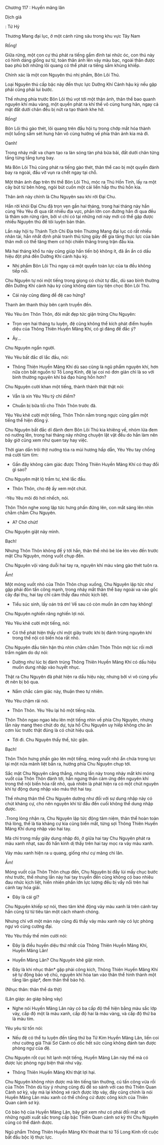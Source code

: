 




Chương 117 : Huyền mãng lân


Dịch giả

: Tứ Hỷ

Thương Mang đại lục, ở một cánh rừng sâu trong khu vực Tây Nam

Rống!

Giữa rừng, một con cự thú phát ra tiếng gầm đinh tai nhức óc, con thú này có hình dáng giống sư tử, toàn thân ánh lên vảy màu bạc, ngoài thân được bao phủ bởi những lôi quang có thể phát ra tiếng sấm khủng khiếp.

Chính xác là một con Nguyên thú nhị phẩm, Bôn Lôi Thú.

Loại Nguyên thú cấp bậc này đến thực lực Dưỡng Khí Cảnh hậu kỳ nếu gặp phải cũng phải lui bước.

Thế nhưng phía trước Bôn Lôi thú vọt tới một thân ảnh, thân thể bao quanh nguyên khí màu vàng, một quyền phát ra khí thế vô cùng hung hãn, ngay cả mặt đất dưới chân đều bị nứt ra tạo thành khe hở.

Rống!

Bôn Lôi thú gào thét, lôi quang trên đầu hội tụ trong chớp mắt hóa thành một luồng sấm sét hung hãn vô cùng hướng về phía thân ảnh kia mà đi.

Oanh!

Trong nháy mắt va chạm tạo ra làn sóng tàn phá bừa bãi, đất dưới chân từng tầng từng tầng tung bay.

Mà Bôn Lôi Thú cũng phát ra tiếng gào thét, thân thể cao bị một quyền đánh bay ra ngoài, đầu vỡ vụn ra chết ngay tại chỗ.

Một thân ảnh đạp trên thi thể Bôn Lôi Thú, móc ra Thú Hồn Tinh, lấy ra một cây bút từ bên hông, ngòi bút cuốn một cái liền hấp thu thú hồn kia.

Thân ảnh này chính là Chu Nguyên sau khi rời Đại Chu.

Hắn rời khỏi Đại Chu đã trọn vẹn gần hai tháng, trong hai tháng này hắn cùng Yêu Yêu đi qua rất nhiều địa vực, phần lớn con đường hắn đi qua đều là thâm sơn rừng rậm, bởi vì chỉ có tại những nơi này mới có thể gặp được nhiều Nguyên thú để tôi luyện bản thân.

Lần này hội tụ Thánh Tịch Chi Địa trên Thương Mang đại lục có rất nhiều nhân tài, hắn nhất định phải tranh thủ từng giây để gia tăng thực lực của bản thân mới có thể tăng them cơ hội chiến thắng trong trận đấu kia.

Mà hai tháng khổ tu này cũng giúp hắn tiến bộ không ít, đã ẩn ẩn có dấu hiệu đột phá đến Dưỡng Khí cảnh hậu kỳ.

- Nhị phẩm Bôn Lôi Thú ngay cả một quyền toàn lực của ta đều không tiếp nổi.

Chu Nguyên tự nói một tiếng trong giọng có chút tự đắc, dù sao bình thường đến Dưỡng Khí cảnh hậu kỳ cũng không dám tùy tiện chọc Bôn Lôi Thú.

- Cái này cũng đáng để đệ cao hứng?

Thanh âm thanh thúy bên cạnh truyền đến.

Yêu Yêu ôm Thôn Thôn, đôi mắt đẹp tức giận trừng Chu Nguyên:

- Trọn vẹn hai tháng tu luyện, đệ cũng không thể kích phát điểm huyền diệu của Thông Thiên Huyền Mãng Khí, có gì đáng để đắc ý?

- Ây...

Chu Nguyên ngẩn người.

Yêu Yêu bất đắc dĩ lắc đầu, nói:

- Thông Thiên Huyền Mãng Khí dù sao cũng là ngũ phẩm nguyên khí, hơn nữa còn bắt nguồn từ Tổ Long Kinh, đệ lại coi nó đơn giản chỉ là so với bình thường nguyên khí bá đạo hùng hồn hơn?

Chu Nguyên cười khan một tiếng, thành thành thật thật nói:

- Vẫn là xin Yêu Yêu tỷ chỉ điểm?

- Chuẩn bị bữa tối cho Thôn Thôn trước đã.

Yêu Yêu khẽ cười một tiếng, Thôn Thôn nằm trong ngực cũng gầm một tiếng thể hiện đồng ý.

Chu Nguyên bất đắc dĩ đành đem Bôn Lôi Thú kia khiêng về, nhóm lửa đem nó nướng lên, trong hai tháng này những chuyện lặt vặt đều do hắn làm nên bây giờ cũng xem như quen tay hay việc.

Thời gian dần trôi thịt nướng tỏa ra mùi hương hấp dẫn, Yêu Yêu tay chống má cười tủm tỉm:

- Gần đây không cảm giác được Thông Thiên Huyền Mãng Khí có thay đổi gì sao?

Chu Nguyên mặt lộ trầm tư, khẽ lắc đầu.

- Thôn Thôn, cho đệ ấy xem một chút.

-Yêu Yêu môi đỏ hơi nhếch, nói.

Thôn Thôn nghe xong lập tức hưng phấn đứng lên, con mắt sáng lên nhìn chằm chằm Chu Nguyên.

- A? Chờ chút!

Chu Nguyên giật nảy mình.

Bạch!

Nhưng Thôn Thôn không để ý tới hắn, thân thể nhỏ bé lóe lên vèo đến trước mặt Chu Nguyên, móng vuốt chụp đến.

Chu Nguyên vội vàng duỗi hai tay ra, nguyên khí màu vàng gào thét tuôn ra.

Ầm!

Một móng vuốt nhỏ của Thôn Thôn chụp xuống, Chu Nguyên lập tức như gặp phải đòn tấn công mạnh, trong nháy mắt thân thể bay ngoài va vào gốc cây đại thụ, hai tay chỉ cảm thấy đau nhức kịch liệt.

- Tiểu súc sinh, lấy oán trả ơn! Về sau có còn muốn ăn cơm hay không!

Chu Nguyên nghiến răng nghiến lợi nói.

Yêu Yêu khẽ cười một tiếng, nói:

- Có thể phát hiện thấy chỉ một giây trước khi bị đánh trúng nguyên khí trong thể nội có biến hóa rất nhỏ.

Chu Nguyên đầu tiên hận thù nhìn chằm chằm Thôn Thôn một lúc rồi mới trầm ngâm do dự nói:

- Dường như lúc bị đánh trúng Thông Thiên Huyền Mãng Khí có dấu hiệu muốn dung nhập vào huyết nhục.

Thật ra Chu Nguyên đã phát hiện ra dấu hiệu này, nhưng bởi vì vô cùng yếu ớt nên bị bỏ qua.

- Nắm chắc cảm giác này, thuận theo tự nhiên.

Yêu Yêu chậm rãi nói.

- Thôn Thôn. Yêu Yêu lại hô một tiếng nữa.

Thôn Thôn ngao ngao kêu lên một tiếng nhìn về phía Chu Nguyên, nhưng lần này mang theo chút do dự, tựa hồ Chu Nguyên uy hiếp không cho ăn cơm lúc trước thật đúng là có chút hiệu quả.

- Tới đi. Chu Nguyên thấy thế, tức giận.

Bạch!

Thôn Thôn hưng phấn gào lên một tiếng, móng vuốt nhỏ ẩn chứa trọng lực lại một nữa mãnh liệt bắn ra, hướng phía Chu Nguyên chụp tới.

Sắc mặt Chu Nguyên căng thẳng, nhưng lần này trong nháy mắt khi móng vuốt của Thôn Thôn đánh tới, hắn ngưng thần cảm ứng đến nguyên khí trong thể nội biến hóa rất nhỏ, quả nhiên là phát hiện ra có một chút nguyên khí tự động dung nhập vào máu thịt hai tay.

Thế nhưng thân thể Chu Nguyên dường như đối với sự dung nhập này có chút kháng cự, cho nên nguyên khí từ đầu đến cuối không thể dung nhập được.

.Trong lòng nhận ra, Chu Nguyên lập tức động tâm niệm, thân thể hoàn toàn thả lòng, thế là tia kháng cự kia cũng biến mất, từng sợi Thông Thiên Huyền Mãng Khí dung nhập vào hai tay.

Mà chỉ trong mấy giây dung nhập đó, ở giữa hai tay Chu Nguyên phát ra màu xanh nhạt, sau đó hắn kinh dị thấy trên hai tay mọc ra vảy màu xanh.

Vảy màu xanh hiện ra u quang, giống như cự mãng chi lân.

Ầm!

Móng vuốt của Thôn Thôn chụp đến, Chu Nguyên bị đẩy lùi mấy chục bước như trước, thế nhưng lần này hai tay truyền đến cũng không có bao nhiêu đau nhức kịch liệt, hiển nhiên phần lớn lực lượng đều bị vẩy nổi trên hai cánh tay hóa giải.

- Đây là cái gì?

Chu Nguyên khiếp sợ nói, theo tâm khẽ động vảy màu xanh lá trên cánh tay hắn cũng từ từ tiêu tán một cách nhanh chóng.

Nhưng chỉ với một màn này cũng đủ thấy vảy màu xanh này có lực phòng ngự vô cùng cường đại.

Yêu Yêu thấy thế mỉm cười nói:

- Đây là điều huyền diệu thứ nhất của Thông Thiên Huyền Mãng Khí, Huyền Mãng Lân!

- Huyền Mãng Lân? Chu Nguyên khẽ giật mình.

- Đây là khi nhục thân* gặp phải công kích, Thông Thiên Huyền Mãng Khí sẽ tự động bảo vệ chủ, nguyên khí hòa tan vào thân thể hình thành một tầng lân giáp*, đem thân thể bảo hộ.

(Nhục thân: thân thể da thịt)

(Lân giáp: áo giáp bằng vảy)

- Nghe nói Huyền Mãng Lân này có ba cấp độ thể hiện bằng màu sắc lớp vảy, cấp độ một là màu xanh, cấp độ hai là màu vàng, và cấp độ thứ ba là màu tím.

Yêu yêu từ tốn nói:

- Nếu đệ có thể tu luyện đến tầng thứ ba Tử Kim Huyền Mãng Lân, liền coi như cường giả Thái Sơ Cảnh có dốc hết sức cũng không đánh tan được phòng ngự của đệ.

Chu Nguyên rốt cục hít lạnh một tiếng, Huyền Mãng Lân này thế mà có được lực phòng ngự biện thái như vậy.

- Thông Thiên Huyền Mãng Khí thật lợi hại.

Chu Nguyên không nhịn được mà lên tiếng tán thưởng, cú tấn công vừa rồi của Thôn Thôn dù tùy ý nhưng cũng đủ để so sánh với cao thủ Thiên Quan Cảnh sơ kỳ, vậy mà lại không xé rách được lớp vảy, đây cũng chính là nói Huyền Mãng Lân màu xanh có thể chống cứ được công kích của Thiên Quan cảnh sơ kỳ.

Có bảo hộ của Huyền Mãng Lân, bây giờ xem như có phải đối mặt với những người xuất sắc trong cấp bậc Thiên Quan cảnh sơ kỳ thì Chu Nguyên cũng có thể đánh được.

Ngũ phẩm Thông Thiên Huyền Mãng Khí thoát thai từ Tổ Long Kinh rốt cuộc bắt đầu bộc lộ thực lực.




